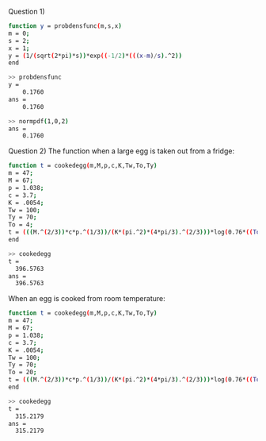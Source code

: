 Question 1)  
```bash
function y = probdensfunc(m,s,x) 
m = 0;
s = 2;
x = 1;
y = (1/(sqrt(2*pi)*s))*exp((-1/2)*(((x-m)/s).^2))
end
```
```bash
>> probdensfunc
y =
    0.1760
ans =
    0.1760
```
```bash
>> normpdf(1,0,2)
ans =
    0.1760
```
Question 2) The function when a large egg is taken out from a fridge:  
```bash
function t = cookedegg(m,M,p,c,K,Tw,To,Ty)
m = 47;
M = 67;
p = 1.038;
c = 3.7;
K = .0054;
Tw = 100;
Ty = 70;
To = 4;
t = (((M.^(2/3))*c*p.^(1/3))/(K*(pi.^2)*(4*pi/3).^(2/3)))*log(0.76*((To-Tw)/(Ty-Tw)))
end
```
```bash
>> cookedegg
t =
  396.5763
ans =
  396.5763
```
When an egg is cooked from room temperature:  
```bash
function t = cookedegg(m,M,p,c,K,Tw,To,Ty)
m = 47;
M = 67;
p = 1.038;
c = 3.7;
K = .0054;
Tw = 100;
Ty = 70;
To = 20;
t = (((M.^(2/3))*c*p.^(1/3))/(K*(pi.^2)*(4*pi/3).^(2/3)))*log(0.76*((To-Tw)/(Ty-Tw)))
end
```
```bash
>> cookedegg
t =
  315.2179
ans =
  315.2179
```
